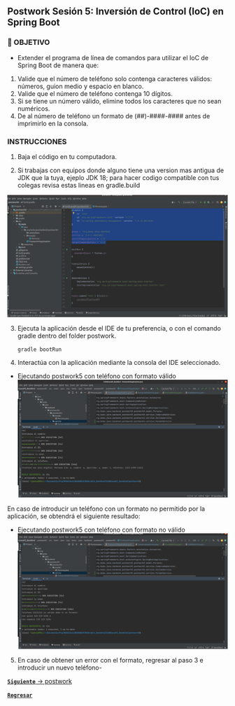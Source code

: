 ## Postwork Sesión 5: Inversión de Control (IoC) en Spring Boot

### 🎯 OBJETIVO

- Extender el programa de línea de comandos para utilizar el IoC de Spring Boot de manera que: 
1. Valide que el número de teléfono solo contenga caracteres válidos: números, guion medio y espacio en blanco.
1. Valide que el número de teléfono contenga 10 dígitos.
1. Si se tiene un número válido, elimine todos los caracteres que no sean numéricos.
1. De al número de teléfono un formato de (##)-####-#### antes de imprimirlo en la consola.


### INSTRUCCIONES


1. Baja el código en tu computadora.

2. Si trabajas con equipos donde alguno tiene una version mas antigua de
   JDK que la tuya, ejeplo JDK 18; para hacer codigo compatible con tus colegas
   revisa estas lineas en gradle.build

![Ejecutando postwork3](images/ConfigJDK1.8ySpringBoot2.7.9.png)


3. Ejecuta la aplicación desde el IDE de tu preferencia, o con el comando gradle dentro del folder postwork.
   ``` 
   gradle bootRun
   ```
   
4. Interactúa con la aplicación mediante la consola del IDE seleccionado. 
* Ejecutando postwork5 con teléfono con formato válido
![Ejecutando postwork5Teléfono valido](images/ValidPhone.png)


En caso de introducir un teléfono con un formato no permitido por la aplicación, se obtendrá el siguiente resultado: 

* Ejecutando postwork5 con teléfono con formato no válido
![Ejecutando postwork5-Teléfono no valido](images/NotValidPhone.png)

5. En caso de obtener un error con el formato, regresar al paso 3 e introducir un nuevo teléfono- 

[**`Siguiente`** -> postwork](../postwork6/)

[**`Regresar`**](../)